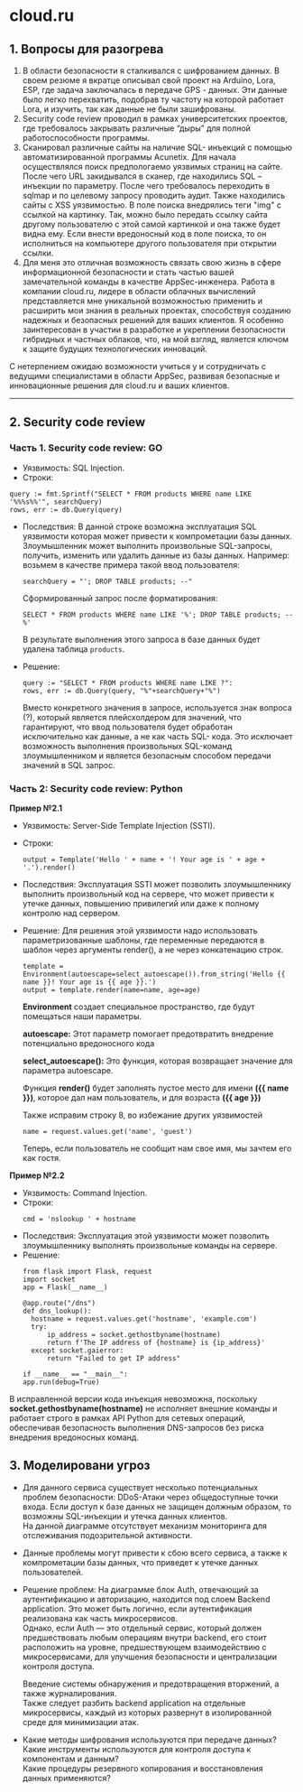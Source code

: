 # cloud.ru

## 1. Вопросы для разогрева</h1>
  1. В области безопасности я сталкивался с шифрованием данных. В своем резюме я вкратце описывал свой проект на Arduino, Lora, ESP, где задача заключалась в передаче GPS - данных. Эти данные было легко перехватить, подобрав   ту частоту на которой работает Lora, и изучить, так как данные не были зашифрованы.
  2. Security code review проводил в рамках университетских проектов, где требовалось закрывать различные “дыры” для полной работоспособности программы.
  3.	Сканировал различные сайты на наличие SQL- инъекций с помощью автоматизированной программы Acunetix. 
  Для начала осуществлялся поиск предпологаемо уязвимых страниц на сайте. После чего URL закидывался в сканер, где находились SQL – инъекции по параметру. После чего требовалось переходить в sqlmap  и по целевому запросу       проводить аудит.
  Также находились сайты с XSS уязвимостью. В поле поиска внедрялись теги "img" с ссылкой на картинку. Так,  можно было передать ссылку сайта другому пользователю с этой самой картинкой и она также будет видна ему. Если  внести вредоносный код в поле поиска, то он исполниться на компьютере другого пользователя при открытии ссылки.
  4. Для меня это отличная возможность связать свою жизнь в сфере информационной безопасности и стать частью вашей замечательной команды в качестве AppSec-инженера.
Работа в компании cloud.ru, лидере в области облачных вычислений представляется мне уникальной возможностью применить и расширить мои знания в реальных проектах, способствуя созданию надежных и безопасных решений для ваших клиентов. Я особенно заинтересован в участии в разработке и укреплении безопасности гибридных и частных облаков, что, на мой взгляд, является ключом к защите будущих технологических инноваций. 

С нетерпением ожидаю возможности учиться у и сотрудничать с ведущими специалистами в области AppSec, развивая безопасные и инновационные решения для cloud.ru и ваших клиентов.

---

## 2. Security code review

### Часть 1. Security code review: GO

 - Уязвимость: SQL Injection.
 - Строки:
```
query := fmt.Sprintf("SELECT * FROM products WHERE name LIKE '%%%s%%'", searchQuery)
rows, err := db.Query(query)
```
- Последствия: В данной строке возможна эксплуатация SQL уязвимости  которая может привести к компрометации базы данных. Злоумышленник может выполнить произвольные SQL-запросы, получить, изменить или удалить данные из   базы данных.
  Например: возьмем в качестве примера такой ввод пользователя:
  ```
  searchQuery = "'; DROP TABLE products; --"
  ```
  Сформированный запрос после форматирования:
  ```
  SELECT * FROM products WHERE name LIKE '%'; DROP TABLE products; --%'
  ```
  В результате выполнения этого запроса в базе данных будет удалена таблица `products`.

- Решение:
  ```
  query := "SELECT * FROM products WHERE name LIKE ?":
  rows, err := db.Query(query, "%"+searchQuery+"%")
  ```
  Вместо конкретного значения в запросе, используется знак вопроса (?), который является плейсхолдером для значений, что гарантируют, что ввод пользователя будет обработан исключительно как данные, а не как часть SQL-    кода. Это исключает возможность выполнения произвольных SQL-команд злоумышленником и является безопасным способом передачи значений в SQL запрос.

### Часть 2: Security code review: Python
  **Пример №2.1**
    
- Уязвимость: Server-Side Template Injection (SSTI).
- Строки:
    ```
    output = Template('Hello ' + name + '! Your age is ' + age + '.').render()
    ```
- Последствия: Эксплуатация SSTI может позволить злоумышленнику выполнить произвольный код на сервере, что может привести к утечке данных, повышению привилегий или даже к полному контролю над сервером.
- Решение: Для решения этой уязвимости надо использовать параметризованные шаблоны, где переменные передаются в шаблон через аргументы render(), а не через конкатенацию строк.
    ```
    template = Environment(autoescape=select_autoescape()).from_string('Hello {{ name }}! Your age is {{ age }}.')
    output = template.render(name=name, age=age)
    ```
    **Environment** создает специальное пространство, где будут помещаться наши параметры.

    **autoescape:** Этот параметр помогает предотвратить внедрение потенциально вредоносного кода

    **select_autoescape():** Это функция, которая возвращает значение для параметра autoescape.

    Функция **render()** будет заполнять пустое место для имени **({{ name }})**, которое дал нам пользователь, и для возраста **({{ age }})**

    Также исправим строку 8, во избежание других уязвимостей
    ```
    name = request.values.get('name', 'guest')
    ```
    Теперь, если пользователь не сообщит нам свое имя, мы зачтем его как гостя.


**Пример №2.2**
- Уязвимость: Command Injection.
- Строки:
  ```
  cmd = 'nslookup ' + hostname
  ```
- Последствия: Эксплуатация этой уязвимости может позволить злоумышленнику выполнять произвольные команды на сервере.
- Решение:
  ```
  from flask import Flask, request
  import socket
  app = Flask(__name__)

  @app.route("/dns")
  def dns_lookup():
    hostname = request.values.get('hostname', 'example.com') 
    try:
        ip_address = socket.gethostbyname(hostname)
        return f'The IP address of {hostname} is {ip_address}'
    except socket.gaierror:
        return "Failed to get IP address"
    
  if __name__ == "__main__":
  app.run(debug=True)
  ```

В исправленной версии кода инъекция невозможна, поскольку **socket.gethostbyname(hostname)** не исполняет внешние команды и работает строго в рамках API Python для сетевых операций, обеспечивая безопасность выполнения DNS-запросов без риска внедрения вредоносных команд.

## 3. Моделировани угроз

- Для данного сервиса существует несколько потенциальных проблем безопасности:
  DDoS-Атаки через общедоступные точки входа.
  Если доступ к базе данных не защищен должным образом, то возможны SQL-инъекции и утечка данных клиентов.<br/>
	На данной диаграмме отсутствует механизм мониторинга для отслеживания подозрительной активности.
- Данные проблемы могут привести к сбою всего сервиса, а также к компрометации базы данных, что приведет к утечке данных пользователей.
- Решение проблем: На диаграмме блок Auth, отвечающий за аутентификацию и авторизацию, находится под слоем Backend application. Это может быть логично, если аутентификация реализована как часть микросервисов.<br/>     Однако, если Auth — это отдельный сервис, который должен предшествовать любым операциям внутри backend, его стоит расположить на уровне, предшествующем взаимодействию с микросервисами, для улучшения безопасности и централизации контроля доступа.

  Введение системы обнаружения и предотвращения вторжений, а также журналирования.<br/>
  Также следует разбить backend application на отдельные микросервисы, каждый из которых развернут в изолированной среде для минимизации атак. 
- Какие методы шифрования используются при передаче данных? <br/>
Какие инструменты используются для контроля доступа к компонентам и данным? <br/>
Какие процедуры резервного копирования и восстановления данных применяются?

